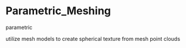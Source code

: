 # Parametric_Meshing
parametric

utilize mesh models to create spherical texture from mesh point clouds
